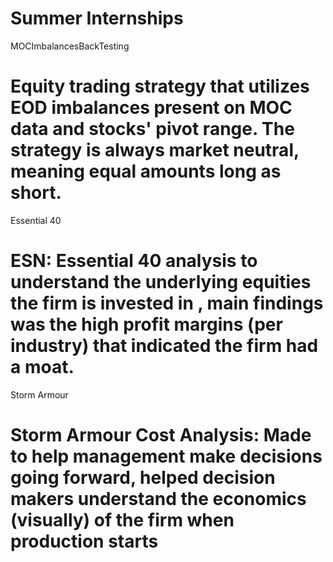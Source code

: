 # Summer Internships

MOCImbalancesBackTesting
# Equity trading strategy that utilizes EOD imbalances present on MOC data and stocks' pivot range. The strategy is always market neutral, meaning equal amounts long as short. 
Essential 40
# ESN: Essential 40 analysis to understand the underlying equities the firm is invested in , main findings was the high profit margins (per industry) that indicated the firm had a moat.
Storm Armour
# Storm Armour Cost Analysis: Made to help management make decisions going forward, helped decision makers understand the economics (visually) of the firm when production starts
